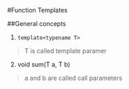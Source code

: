 #Function Templates

##General concepts

1. `template<typename T>`
>T is called template paramer

2. void sum(T a, T b)
> a and b are called call parameters
